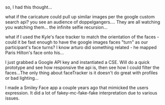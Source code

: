 so, I had this thought...

what if the caricature could pull up similar images per the google custom search api?  you see an audience of doppelgangers....  They are all watching you watching them... the infinite selfie recursion...

what if I used the Kyle's face tracker to match the orientation of the faces - could it be fast enough to 
have the google images faces "turn" as our participant's face turns?  I know arturo did something related - he mapped
Paris Hilton's face onto his...

I just grabbed a Google API key and instantiated a CSE.  Will do a quick prototype and see how responsive the api is, then see how I could filter the faces...The only thing about faceTracker is it doesn't do great with profiles or bad lighting...

I made a Smiley Face app a couple years ago that mimicked the users expression.  It did a lot of fakey-mc-fake-fake interpretation due to various issues.
